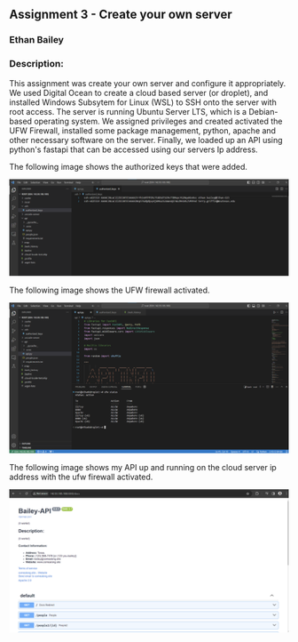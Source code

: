 ## Assignment 3 - Create your own server
### Ethan Bailey
### Description:

This assignment was create your own server and configure it appropriately.
We used Digital Ocean to create a cloud based server (or droplet), and installed 
Windows Subsytem for Linux (WSL) to SSH onto the server with root access.
The server is running Ubuntu Server LTS, which is a Debian-based operating system.
We assigned privileges and created activated the UFW Firewall, installed some package management,
python, apache and other necessary software on the server.
Finally, we loaded up an API using python's fastapi that can be accessed using our servers Ip address.

The following image shows the authorized keys that were added.

<img src="https://github.com/EthanJBailey/4443-MobileApps/blob/main/Assignments/A03/images/a03-keys.png" width="800">

The following image shows the UFW firewall activated.

<img src="https://raw.githubusercontent.com/EthanJBailey/4443-MobileApps/main/Assignments/A03/images/a03-ufw.png" width="800">

The following image shows my API up and running on the cloud server ip address with the ufw firewall activated.

<img src="https://github.com/EthanJBailey/4443-MobileApps/blob/main/Assignments/A03/images/a03-api.png" width="800">

